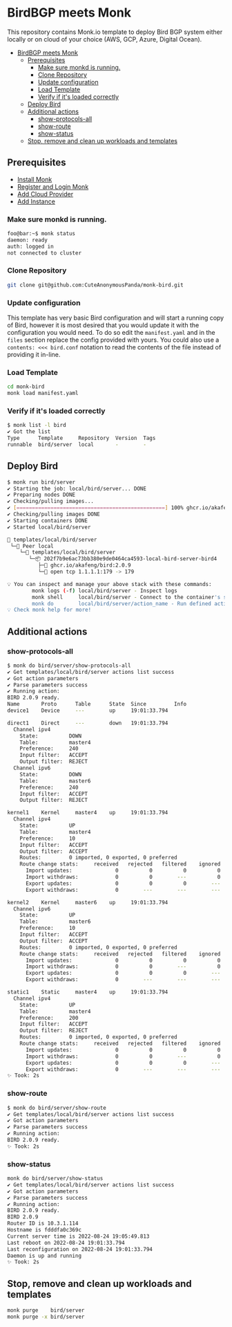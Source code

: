 BirdBGP meets Monk
===

This repository contains Monk.io template to deploy Bird BGP system either locally or on cloud of your choice (AWS, GCP, Azure, Digital Ocean).

- [BirdBGP meets Monk](#birdbgp-meets-monk)
  - [Prerequisites](#prerequisites)
    - [Make sure monkd is running.](#make-sure-monkd-is-running)
    - [Clone Repository](#clone-repository)
    - [Update configuration](#update-configuration)
    - [Load Template](#load-template)
    - [Verify if it's loaded correctly](#verify-if-its-loaded-correctly)
  - [Deploy Bird](#deploy-bird)
  - [Additional actions](#additional-actions)
    - [show-protocols-all](#show-protocols-all)
    - [show-route](#show-route)
    - [show-status](#show-status)
  - [Stop, remove and clean up workloads and templates](#stop-remove-and-clean-up-workloads-and-templates)

## Prerequisites
- [Install Monk](https://docs.monk.io/docs/get-monk)
- [Register and Login Monk](https://docs.monk.io/docs/acc-and-auth)
- [Add Cloud Provider](https://docs.monk.io/docs/cloud-provider)
- [Add Instance](https://docs.monk.io/docs/multi-cloud)

### Make sure monkd is running.

``` bash
foo@bar:~$ monk status
daemon: ready
auth: logged in
not connected to cluster
```

### Clone Repository

``` bash
git clone git@github.com:CuteAnonymousPanda/monk-bird.git
```

### Update configuration

This template has very basic Bird configuration and will start a running copy of Bird, however it is most desired that you would update it with the configuration you would need.
To do so edit the `manifest.yaml` and in the `files` section replace the config provided with yours.
You could also use a `contents: <<< bird.conf` notation to read the contents of the file instead of providing it in-line.

### Load Template

``` bash
cd monk-bird
monk load manifest.yaml
```

### Verify if it's loaded correctly

``` bash
$ monk list -l bird
✔ Got the list
Type      Template     Repository  Version  Tags
runnable  bird/server  local       -        -
```

## Deploy Bird

``` bash
$ monk run bird/server
✔ Starting the job: local/bird/server... DONE
✔ Preparing nodes DONE
✔ Checking/pulling images...
✔ [================================================] 100% ghcr.io/akafeng/bird:2.0.9 local
✔ Checking/pulling images DONE
✔ Starting containers DONE
✔ Started local/bird/server

🔩 templates/local/bird/server
 └─🧊 Peer local
    └─🔩 templates/local/bird/server
       └─📦 202f7b9e6ac73bb380e9de0464ca4593-local-bird-server-bird4
          ├─🧩 ghcr.io/akafeng/bird:2.0.9
          └─🔌 open tcp 1.1.1.1:179 -> 179

💡 You can inspect and manage your above stack with these commands:
        monk logs (-f) local/bird/server - Inspect logs
        monk shell     local/bird/server - Connect to the container's shell
        monk do        local/bird/server/action_name - Run defined action (if exists)
💡 Check monk help for more!
```

## Additional actions

### show-protocols-all

``` bash
$ monk do bird/server/show-protocols-all
✔ Get templates/local/bird/server actions list success
✔ Got action parameters
✔ Parse parameters success
✔ Running action:
BIRD 2.0.9 ready.
Name       Proto      Table      State  Since         Info
device1    Device     ---        up     19:01:33.794

direct1    Direct     ---        down   19:01:33.794
  Channel ipv4
    State:          DOWN
    Table:          master4
    Preference:     240
    Input filter:   ACCEPT
    Output filter:  REJECT
  Channel ipv6
    State:          DOWN
    Table:          master6
    Preference:     240
    Input filter:   ACCEPT
    Output filter:  REJECT

kernel1    Kernel     master4    up     19:01:33.794
  Channel ipv4
    State:          UP
    Table:          master4
    Preference:     10
    Input filter:   ACCEPT
    Output filter:  ACCEPT
    Routes:         0 imported, 0 exported, 0 preferred
    Route change stats:     received   rejected   filtered    ignored   accepted
      Import updates:              0          0          0          0          0
      Import withdraws:            0          0        ---          0          0
      Export updates:              0          0          0        ---          0
      Export withdraws:            0        ---        ---        ---          0

kernel2    Kernel     master6    up     19:01:33.794
  Channel ipv6
    State:          UP
    Table:          master6
    Preference:     10
    Input filter:   ACCEPT
    Output filter:  ACCEPT
    Routes:         0 imported, 0 exported, 0 preferred
    Route change stats:     received   rejected   filtered    ignored   accepted
      Import updates:              0          0          0          0          0
      Import withdraws:            0          0        ---          0          0
      Export updates:              0          0          0        ---          0
      Export withdraws:            0        ---        ---        ---          0

static1    Static     master4    up     19:01:33.794
  Channel ipv4
    State:          UP
    Table:          master4
    Preference:     200
    Input filter:   ACCEPT
    Output filter:  REJECT
    Routes:         0 imported, 0 exported, 0 preferred
    Route change stats:     received   rejected   filtered    ignored   accepted
      Import updates:              0          0          0          0          0
      Import withdraws:            0          0        ---          0          0
      Export updates:              0          0          0        ---          0
      Export withdraws:            0        ---        ---        ---          0
✨ Took: 2s
```

### show-route

``` bash
$ monk do bird/server/show-route
✔ Get templates/local/bird/server actions list success
✔ Got action parameters
✔ Parse parameters success
✔ Running action:
BIRD 2.0.9 ready.
✨ Took: 2s
```

### show-status

``` bash
monk do bird/server/show-status
✔ Get templates/local/bird/server actions list success
✔ Got action parameters
✔ Parse parameters success
✔ Running action:
BIRD 2.0.9 ready.
BIRD 2.0.9
Router ID is 10.3.1.114
Hostname is fdddfa0c369c
Current server time is 2022-08-24 19:05:49.813
Last reboot on 2022-08-24 19:01:33.794
Last reconfiguration on 2022-08-24 19:01:33.794
Daemon is up and running
✨ Took: 2s
```

## Stop, remove and clean up workloads and templates

``` bash
monk purge    bird/server
monk purge -x bird/server
```
